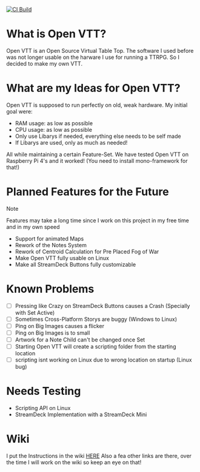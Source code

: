 [![CI Build](https://github.com/IceUnicorn93/Open-VTT/actions/workflows/Build%20and%20Publish%20Open%20VTT.yml/badge.svg?branch=main)](https://github.com/IceUnicorn93/Open-VTT/actions/workflows/Build%20and%20Publish%20Open%20VTT.yml)

# What is Open VTT?

Open VTT is an Open Source Virtual Table Top.
The software I used before was not longer usable on the harware I use for running a TTRPG.
So I decided to make my own VTT.

# What are my Ideas for Open VTT?

Open VTT is supposed to run perfectly on old, weak hardware.
My initial goal were:
- RAM usage: as low as possible
- CPU usage: as low as possible
- Only use Libarys if needed, everything else needs to be self made
- If Libarys are used, only as much as needed!

All while maintaining a certain Feature-Set.
We have tested Open VTT on Raspberry Pi 4's and it worked! (You need to install mono-framework for that!)

# Planned Features for the Future

> [!NOTE]
> Features may take a long time since I work on this project in my free time and in my own speed

- Support for animated Maps
- Rework of the Notes System
- Rework of Centroid Calculation for Pre Placed Fog of War
- Make Open VTT fully usable on Linux
- Make all StreamDeck Buttons fully customizable

# Known Problems

- [ ] Pressing like Crazy on StreamDeck Buttons causes a Crash (Specially with Set Active)
- [ ] Sometimes Cross-Platform Storys are buggy (Windows to Linux)
- [ ] Ping on Big Images causes a flicker
- [ ] Ping on Big Images is to small
- [ ] Artwork for a Note Child can't be changed once Set
- [ ] Starting Open VTT will create a scripting folder from the starting location
- [ ] scripting isnt working on Linux due to wrong location on startup (Linux bug)

# Needs Testing

- Scripting API on Linux
- StreamDeck Implementation with a StreamDeck Mini

# Wiki

I put the Instructions in the wiki [HERE](https://github.com/IceUnicorn93/Open-VTT/wiki)
Also a fea other links are there, over the time I will work on the wiki so keep an eye on that!
